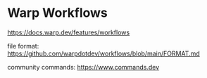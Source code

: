 # Warp Workflows

https://docs.warp.dev/features/workflows

file format: https://github.com/warpdotdev/workflows/blob/main/FORMAT.md

community commands: https://www.commands.dev
